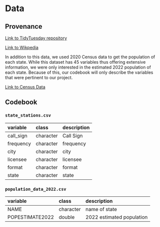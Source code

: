 # Data

## Provenance

[Link to TidyTuesday repository](https://github.com/rfordatascience/tidytuesday/blob/master/data/2022/2022-11-08)

[Link to Wikpedia](https://en.wikipedia.org/wiki/Lists_of_radio_stations_in_the_United_States)

In addition to this data, we used 2020 Census data to get the population of each state. While this dataset has 45 variables thus offering extensive information, we were only interested in the estimated 2022 population of each state. Because of this, our codebook will only describe the variables that were pertinent to our project.

[Link to Census Data](https://www2.census.gov/programs-surveys/popest/datasets/2020-2022/state/totals/)

## Codebook

### `state_stations.csv`

|variable  |class     |description  |
|:---------|:---------|:------------|
|call_sign |character | Call Sign   |
|frequency |character |frequency    |
|city      |character |city         |
|licensee  |character |licensee     |
|format    |character | format      |
|state     |character | state       |

### `population_data_2022.csv`

|variable        |class     |description                |
|:---------------|:---------|:--------------------------|
|NAME            |character | name of state             |
|POPESTIMATE2022 |double    | 2022 estimated population |






